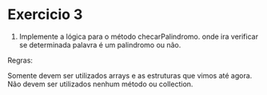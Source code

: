
# Exercicio 3

1. Implemente a lógica para o método checarPalindromo.
onde ira verificar se determinada palavra é um palindromo ou não.

Regras:

Somente devem ser utilizados arrays e as estruturas que vimos até agora.
Não devem ser utilizados nenhum método ou collection.
